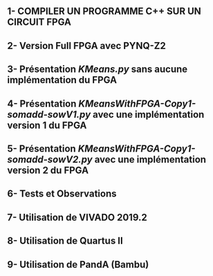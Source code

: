 
## 1- COMPILER UN PROGRAMME C++ SUR UN CIRCUIT FPGA

## 2- Version Full FPGA avec PYNQ-Z2

## 3- Présentation *KMeans.py* sans aucune implémentation du FPGA

## 4- Présentation *KMeansWithFPGA-Copy1-somadd-sowV1.py* avec une implémentation version 1 du FPGA

## 5- Présentation *KMeansWithFPGA-Copy1-somadd-sowV2.py* avec une implémentation version 2 du FPGA

## 6- Tests et Observations

## 7- Utilisation de VIVADO 2019.2

## 8- Utilisation de Quartus II

## 9- Utilisation de PandA (Bambu)
